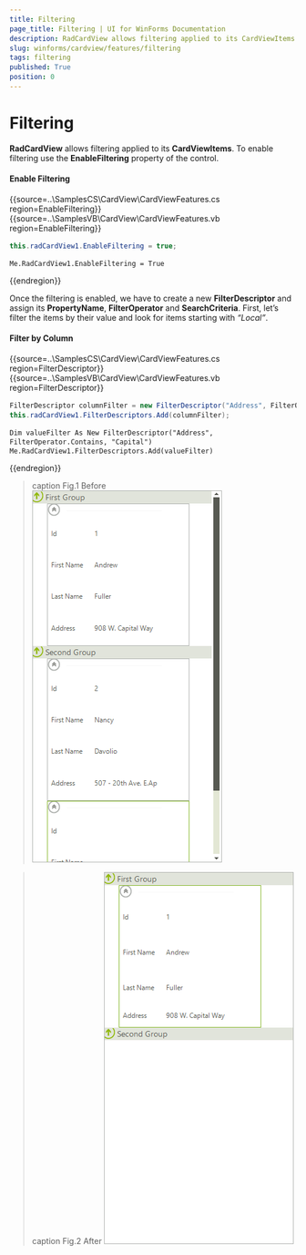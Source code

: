 ```yaml
---
title: Filtering
page_title: Filtering | UI for WinForms Documentation
description: RadCardView allows filtering applied to its CardViewItems. To enable filtering use the EnableFiltering property of the control.
slug: winforms/cardview/features/filtering
tags: filtering
published: True
position: 0
---
```


# Filtering

__RadCardView__ allows filtering applied to its __CardViewItems__. To enable filtering use the __EnableFiltering__ property of the control.

#### Enable Filtering

{{source=..\SamplesCS\CardView\CardViewFeatures.cs region=EnableFiltering}} 
{{source=..\SamplesVB\CardView\CardViewFeatures.vb region=EnableFiltering}} 

````C#
this.radCardView1.EnableFiltering = true;

````
````VB.NET
Me.RadCardView1.EnableFiltering = True

````

{{endregion}} 

Once the filtering is enabled, we have to create a new __FilterDescriptor__ and assign its __PropertyName__, __FilterOperator__ and __SearchCriteria__. First, let’s filter the items by their value and look for items starting with *“Local”*.

#### Filter by Column

{{source=..\SamplesCS\CardView\CardViewFeatures.cs region=FilterDescriptor}} 
{{source=..\SamplesVB\CardView\CardViewFeatures.vb region=FilterDescriptor}} 

````C#
FilterDescriptor columnFilter = new FilterDescriptor("Address", FilterOperator.Contains, "Capital");
this.radCardView1.FilterDescriptors.Add(columnFilter);

````
````VB.NET
Dim valueFilter As New FilterDescriptor("Address", FilterOperator.Contains, "Capital")
Me.RadCardView1.FilterDescriptors.Add(valueFilter)

````

{{endregion}} 

>caption Fig.1 Before
![radcardview-features-filtering 001](images/radcardview-features-filtering001.png)

>caption Fig.2 After
![radcardview-features-filtering 001](images/radcardview-features-filtering002.png)
